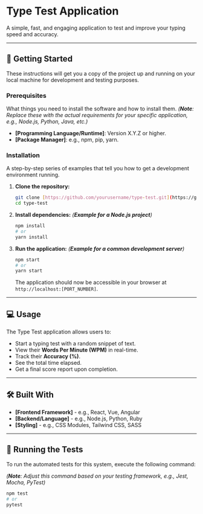 # Type Test Application

A simple, fast, and engaging application to test and improve your typing speed and accuracy.

---

## 🚀 Getting Started

These instructions will get you a copy of the project up and running on your local machine for development and testing purposes.

### Prerequisites

What things you need to install the software and how to install them.
*(**Note**: Replace these with the actual requirements for your specific application, e.g., Node.js, Python, Java, etc.)*

* **[Programming Language/Runtime]**: Version X.Y.Z or higher.
* **[Package Manager]**: e.g., npm, pip, yarn.

### Installation

A step-by-step series of examples that tell you how to get a development environment running.

1.  **Clone the repository:**
    ```bash
    git clone [https://github.com/yourusername/type-test.git](https://github.com/yourusername/type-test.git)
    cd type-test
    ```

2.  **Install dependencies:**
    *(**Example for a Node.js project**)*
    ```bash
    npm install
    # or
    yarn install
    ```

3.  **Run the application:**
    *(**Example for a common development server**)*
    ```bash
    npm start
    # or
    yarn start
    ```

    The application should now be accessible in your browser at `http://localhost:[PORT_NUMBER]`.

---

## 💻 Usage

The Type Test application allows users to:

* Start a typing test with a random snippet of text.
* View their **Words Per Minute (WPM)** in real-time.
* Track their **Accuracy (%)**.
* See the total time elapsed.
* Get a final score report upon completion.

---

## 🛠 Built With

* **[Frontend Framework]** - e.g., React, Vue, Angular
* **[Backend/Language]** - e.g., Node.js, Python, Ruby
* **[Styling]** - e.g., CSS Modules, Tailwind CSS, SASS

---

## 🧪 Running the Tests

To run the automated tests for this system, execute the following command:

*(**Note**: Adjust this command based on your testing framework, e.g., Jest, Mocha, PyTest)*

```bash
npm test
# or
pytest
